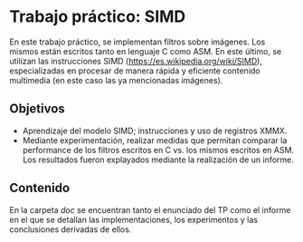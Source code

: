 # Trabajo práctico: SIMD
En este trabajo práctico, se implementan filtros sobre imágenes. Los mismos están escritos tanto en lenguaje C como ASM. En este último, se utilizan las instrucciones SIMD (https://es.wikipedia.org/wiki/SIMD), especializadas en procesar de manera rápida y eficiente contenido multimedia (en este caso las ya mencionadas imágenes).

## Objetivos
- Aprendizaje del modelo SIMD; instrucciones y uso de registros XMMX.
- Mediante experimentación, realizar medidas que permitan comparar la performance de los filtros escritos en C vs. los mismos escritos en ASM. Los resultados fueron explayados mediante la realización de un informe.

## Contenido
En la carpeta *doc* se encuentran tanto el enunciado del TP como el informe en el que se detallan las implementaciones, los experimentos y las conclusiones derivadas de ellos.
